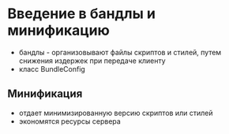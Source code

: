 # Введение в бандлы и минификацию

- бандлы - организовывают файлы скриптов и стилей, путем снижения издержек при передаче клиенту
- класс BundleConfig

## Минификация

- отдает минимизированную версию скриптов или стилей
- экономятся ресурсы сервера